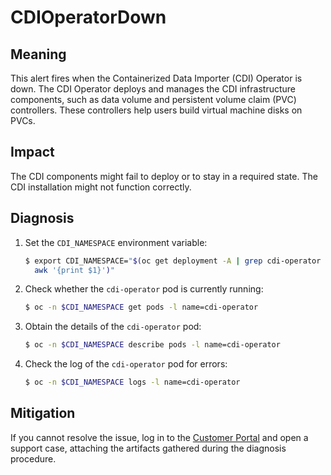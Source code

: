 # CDIOperatorDown
<!-- Edited by davozeni, 10 Nov 2022 -->

## Meaning

This alert fires when the Containerized Data Importer (CDI) Operator is down.
The CDI Operator deploys and manages the CDI infrastructure components, such
as data volume and persistent volume claim (PVC) controllers. These controllers
help users build virtual machine disks on PVCs.

## Impact

The CDI components might fail to deploy or to stay in a required state. The
CDI installation might not function correctly.

## Diagnosis

1. Set the `CDI_NAMESPACE` environment variable:

   ```bash
   $ export CDI_NAMESPACE="$(oc get deployment -A | grep cdi-operator | \
     awk '{print $1}')"
   ```

2. Check whether the `cdi-operator` pod is currently running:

   ```bash
   $ oc -n $CDI_NAMESPACE get pods -l name=cdi-operator
   ```

3. Obtain the details of the `cdi-operator` pod:

   ```bash
   $ oc -n $CDI_NAMESPACE describe pods -l name=cdi-operator
   ```

4. Check the log of the `cdi-operator` pod for errors:

   ```bash
   $ oc -n $CDI_NAMESPACE logs -l name=cdi-operator
   ```

## Mitigation

If you cannot resolve the issue, log in to the
[Customer Portal](https://access.redhat.com) and open a support case,
attaching the artifacts gathered during the diagnosis procedure.
